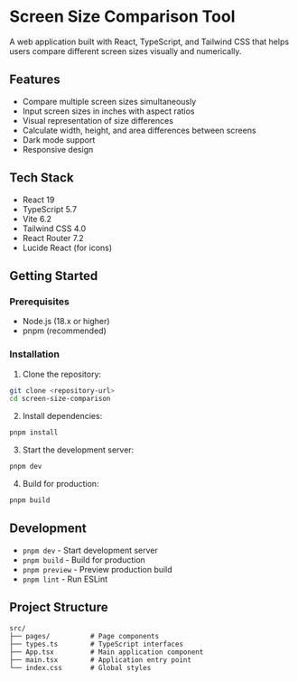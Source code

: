 # Screen Size Comparison Tool

A web application built with React, TypeScript, and Tailwind CSS that helps users compare different screen sizes visually and numerically.

## Features

- Compare multiple screen sizes simultaneously
- Input screen sizes in inches with aspect ratios
- Visual representation of size differences
- Calculate width, height, and area differences between screens
- Dark mode support
- Responsive design

## Tech Stack

- React 19
- TypeScript 5.7
- Vite 6.2
- Tailwind CSS 4.0
- React Router 7.2
- Lucide React (for icons)

## Getting Started

### Prerequisites

- Node.js (18.x or higher)
- pnpm (recommended)

### Installation

1. Clone the repository:

```bash
git clone <repository-url>
cd screen-size-comparison
```

2. Install dependencies:

```bash
pnpm install
```

3. Start the development server:

```bash
pnpm dev
```

4. Build for production:

```bash
pnpm build
```

## Development

- `pnpm dev` - Start development server
- `pnpm build` - Build for production
- `pnpm preview` - Preview production build
- `pnpm lint` - Run ESLint

## Project Structure

```
src/
├── pages/          # Page components
├── types.ts        # TypeScript interfaces
├── App.tsx         # Main application component
├── main.tsx        # Application entry point
└── index.css       # Global styles
```
